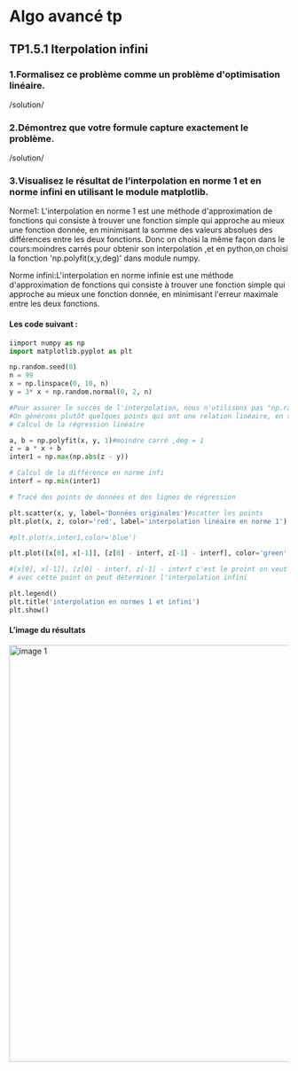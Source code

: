 # Algo avancé tp
## TP1.5.1 Iterpolation infini  
### 1.Formalisez ce problème comme un problème d'optimisation linéaire.  
/solution/  
### 2.Démontrez que votre formule capture exactement le problème.  
/solution/
### 3.Visualisez le résultat de l’interpolation en norme 1 et en norme infini en utilisant le module matplotlib.  
Norme1: L'interpolation en norme 1 est une méthode d'approximation de fonctions qui consiste à trouver une fonction simple qui approche au mieux une fonction donnée, en minimisant la somme des valeurs absolues des différences entre les deux fonctions. Donc on choisi la même façon dans le cours:moindres carrés pour obtenir son interpolation ,et en python,on choisi la fonction 'np.polyfit(x,y,deg)' dans module numpy.  
  
  
Norme infini:L'interpolation en norme infinie est une méthode d'approximation de fonctions qui consiste à trouver une fonction simple qui approche au mieux une fonction donnée, en minimisant l'erreur maximale entre les deux fonctions.  
  
  
#### Les code suivant :  

```python
iimport numpy as np
import matplotlib.pyplot as plt

np.random.seed(0)
n = 99
x = np.linspace(0, 10, n)
y = 3* x + np.random.normal(0, 2, n)

#Pour assurer le succès de l'interpolation, nous n'utilisons pas "np.random" ici.
#On générons plutôt quelques points qui ont une relation linéaire, en supposant que leur relation linéaire est y = 3x + b.
# Calcul de la régression linéaire

a, b = np.polyfit(x, y, 1)#moindre carré ,deg = 1
z = a * x + b
inter1 = np.max(np.abs(z - y))

# Calcul de la différence en norme infi
interf = np.min(inter1)

# Tracé des points de données et des lignes de régression

plt.scatter(x, y, label='Données originales')#scatter les points
plt.plot(x, z, color='red', label='interpolation linéaire en norme 1')

#plt.plot(x,inter1,color='blue')

plt.plot([x[0], x[-1]], [z[0] - interf, z[-1] - interf], color='green', label='interpolation linéaire en norme infini')

#[x[0], x[-1]], [z[0] - interf, z[-1] - interf c'est le proint on veut trouver qui a la distance max
# avec cette point on peut déterminer l'interpolation infini 

plt.legend()
plt.title('interpolation en normes 1 et infini')
plt.show()
```  

#### L’image du résultats  

<img width="752" alt="image 1" src="https://user-images.githubusercontent.com/106167157/219715975-d04f9d90-2ab0-463b-91f0-2dadb51c406b.png">

